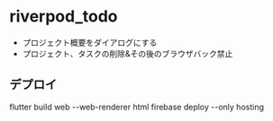 # riverpod_todo

- プロジェクト概要をダイアログにする
- プロジェクト、タスクの削除&その後のブラウザバック禁止

## デプロイ

flutter build web --web-renderer html
firebase deploy --only hosting
